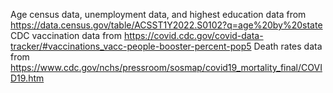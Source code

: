 Age census data, unemployment data, and highest education data from https://data.census.gov/table/ACSST1Y2022.S0102?q=age%20by%20state
CDC vaccination data from https://covid.cdc.gov/covid-data-tracker/#vaccinations_vacc-people-booster-percent-pop5
Death rates data from https://www.cdc.gov/nchs/pressroom/sosmap/covid19_mortality_final/COVID19.htm
